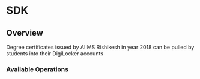 # SDK

## Overview

Degree certificates issued by AIIMS Rishikesh in year 2018 can be pulled by students into their DigiLocker accounts

### Available Operations

